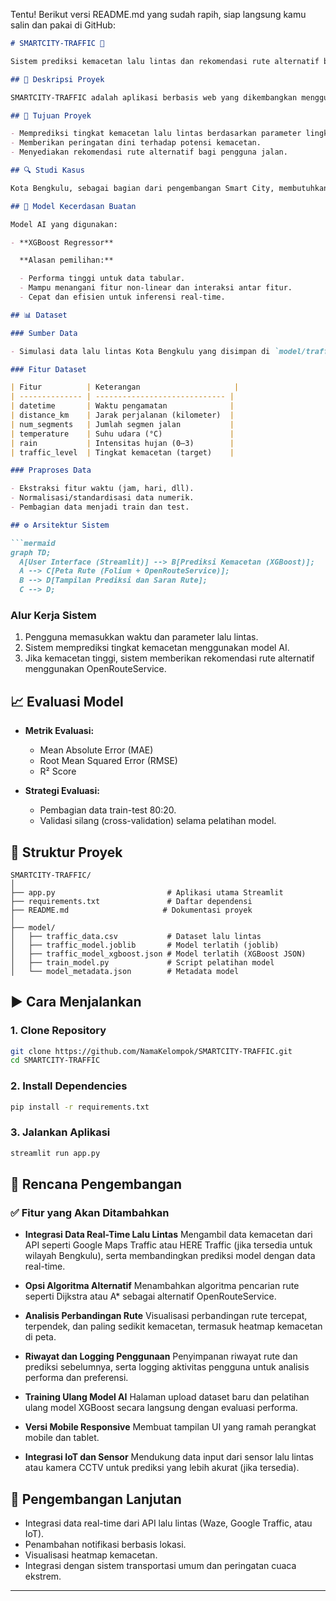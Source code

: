 Tentu! Berikut versi README.md yang sudah rapih, siap langsung kamu salin dan pakai di GitHub:

````markdown
# SMARTCITY-TRAFFIC 🚦

Sistem prediksi kemacetan lalu lintas dan rekomendasi rute alternatif berbasis AI untuk mendukung program Smart City di Kota Bengkulu.

## 📌 Deskripsi Proyek

SMARTCITY-TRAFFIC adalah aplikasi berbasis web yang dikembangkan menggunakan Streamlit dan Folium untuk memvisualisasikan data lalu lintas serta memberikan prediksi tingkat kemacetan secara real-time. Sistem ini juga dapat memberikan rekomendasi rute alternatif menggunakan layanan OpenRouteService.

## 🎯 Tujuan Proyek

- Memprediksi tingkat kemacetan lalu lintas berdasarkan parameter lingkungan dan data aktual.
- Memberikan peringatan dini terhadap potensi kemacetan.
- Menyediakan rekomendasi rute alternatif bagi pengguna jalan.

## 🔍 Studi Kasus

Kota Bengkulu, sebagai bagian dari pengembangan Smart City, membutuhkan sistem yang mampu menganalisis dan merespon kondisi lalu lintas secara cerdas dan cepat.

## 🧠 Model Kecerdasan Buatan

Model AI yang digunakan:

- **XGBoost Regressor**

  **Alasan pemilihan:**

  - Performa tinggi untuk data tabular.
  - Mampu menangani fitur non-linear dan interaksi antar fitur.
  - Cepat dan efisien untuk inferensi real-time.

## 📊 Dataset

### Sumber Data

- Simulasi data lalu lintas Kota Bengkulu yang disimpan di `model/traffic_data.csv`

### Fitur Dataset

| Fitur          | Keterangan                     |
| -------------- | ----------------------------- |
| datetime       | Waktu pengamatan              |
| distance_km    | Jarak perjalanan (kilometer)  |
| num_segments   | Jumlah segmen jalan           |
| temperature    | Suhu udara (°C)               |
| rain           | Intensitas hujan (0–3)        |
| traffic_level  | Tingkat kemacetan (target)    |

### Praproses Data

- Ekstraksi fitur waktu (jam, hari, dll).
- Normalisasi/standardisasi data numerik.
- Pembagian data menjadi train dan test.

## ⚙ Arsitektur Sistem

```mermaid
graph TD;
  A[User Interface (Streamlit)] --> B[Prediksi Kemacetan (XGBoost)];
  A --> C[Peta Rute (Folium + OpenRouteService)];
  B --> D[Tampilan Prediksi dan Saran Rute];
  C --> D;
````

### Alur Kerja Sistem

1. Pengguna memasukkan waktu dan parameter lalu lintas.
2. Sistem memprediksi tingkat kemacetan menggunakan model AI.
3. Jika kemacetan tinggi, sistem memberikan rekomendasi rute alternatif menggunakan OpenRouteService.

## 📈 Evaluasi Model

* **Metrik Evaluasi:**

  * Mean Absolute Error (MAE)
  * Root Mean Squared Error (RMSE)
  * R² Score

* **Strategi Evaluasi:**

  * Pembagian data train-test 80:20.
  * Validasi silang (cross-validation) selama pelatihan model.

## 🧩 Struktur Proyek

```
SMARTCITY-TRAFFIC/
│
├── app.py                         # Aplikasi utama Streamlit
├── requirements.txt               # Daftar dependensi
├── README.md                     # Dokumentasi proyek
│
├── model/
│   ├── traffic_data.csv           # Dataset lalu lintas
│   ├── traffic_model.joblib       # Model terlatih (joblib)
│   ├── traffic_model_xgboost.json # Model terlatih (XGBoost JSON)
│   ├── train_model.py             # Script pelatihan model
│   └── model_metadata.json        # Metadata model
```

## ▶ Cara Menjalankan

### 1. Clone Repository

```bash
git clone https://github.com/NamaKelompok/SMARTCITY-TRAFFIC.git
cd SMARTCITY-TRAFFIC
```

### 2. Install Dependencies

```bash
pip install -r requirements.txt
```

### 3. Jalankan Aplikasi

```bash
streamlit run app.py
```

## 🔮 Rencana Pengembangan

### ✅ Fitur yang Akan Ditambahkan

* **Integrasi Data Real-Time Lalu Lintas**
  Mengambil data kemacetan dari API seperti Google Maps Traffic atau HERE Traffic (jika tersedia untuk wilayah Bengkulu), serta membandingkan prediksi model dengan data real-time.

* **Opsi Algoritma Alternatif**
  Menambahkan algoritma pencarian rute seperti Dijkstra atau A\* sebagai alternatif OpenRouteService.

* **Analisis Perbandingan Rute**
  Visualisasi perbandingan rute tercepat, terpendek, dan paling sedikit kemacetan, termasuk heatmap kemacetan di peta.

* **Riwayat dan Logging Penggunaan**
  Penyimpanan riwayat rute dan prediksi sebelumnya, serta logging aktivitas pengguna untuk analisis performa dan preferensi.

* **Training Ulang Model AI**
  Halaman upload dataset baru dan pelatihan ulang model XGBoost secara langsung dengan evaluasi performa.

* **Versi Mobile Responsive**
  Membuat tampilan UI yang ramah perangkat mobile dan tablet.

* **Integrasi IoT dan Sensor**
  Mendukung data input dari sensor lalu lintas atau kamera CCTV untuk prediksi yang lebih akurat (jika tersedia).

## 🚀 Pengembangan Lanjutan

* Integrasi data real-time dari API lalu lintas (Waze, Google Traffic, atau IoT).
* Penambahan notifikasi berbasis lokasi.
* Visualisasi heatmap kemacetan.
* Integrasi dengan sistem transportasi umum dan peringatan cuaca ekstrem.

---
